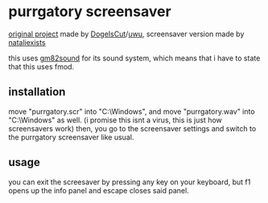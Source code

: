 # purrgatory screensaver
[original project](https://studio.penguinmod.com/#9102327232) made by
[DogeIsCut](https://github.com/DogeisCut)/[uwu](https://penguinmod.com/profile?user=uwu),
screensaver version made by [nataliexists](https://github.com/nataliexists)

this uses [gm82sound](https://github.com/GM82Project/gm82snd/) for its sound system, which means that i have to
state that this uses fmod.

## installation
move "purrgatory.scr" into "C:\Windows", and move "purrgatory.wav" into "C:\Windows" as well.
(i promise this isnt a virus, this is just how screensavers work)
then, you go to the screensaver settings and switch to the purrgatory screensaver like usual.

## usage
you can exit the screesaver by pressing any key on your keyboard, but f1 opens up the info panel and escape closes
said panel.
